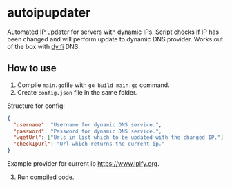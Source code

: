 # autoipupdater
Automated IP updater for servers with dynamic IPs. Script checks if IP has been changed and will perform update to dynamic DNS provider. Works out of the box with [dy.fi](https://www.dy.fi) DNS.

## How to use
1. Compile `main.go`file with `go build main.go` command.
2. Create `config.json` file in the same folder.

Structure for config:
```JSON
{
  "username": "Username for dynamic DNS service.",
  "password": "Password for dynamic DNS service.",
  "wgetUrl": ["Urls in list which to be updated with the changed IP."],
  "checkIpUrl": "Url which returns the current ip."
}
```
Example provider for current ip https://www.ipify.org.

3. Run compiled code.

